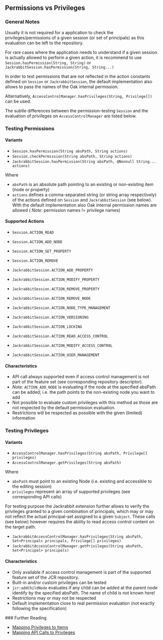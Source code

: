 <!--
   Licensed to the Apache Software Foundation (ASF) under one or more
   contributor license agreements.  See the NOTICE file distributed with
   this work for additional information regarding copyright ownership.
   The ASF licenses this file to You under the Apache License, Version 2.0
   (the "License"); you may not use this file except in compliance with
   the License.  You may obtain a copy of the License at

       http://www.apache.org/licenses/LICENSE-2.0

   Unless required by applicable law or agreed to in writing, software
   distributed under the License is distributed on an "AS IS" BASIS,
   WITHOUT WARRANTIES OR CONDITIONS OF ANY KIND, either express or implied.
   See the License for the specific language governing permissions and
   limitations under the License.
-->

Permissions vs Privileges
--------------------------------------------------------------------------------

### General Notes

Usually it is not required for a application to check the privileges/permissions
of a given session (or set of principals) as this evaluation can be left
to the repository.

For rare cases where the application needs to understand if a given session is 
actually allowed to perform a given action, it is recommend to use `Session.hasPermission(String, String)`
or `JackrabbitSession.hasPermission(String, String...)`

In order to test permissions that are not reflected in the action constants
defined on `Session` or `JackrabbitSession`, the default implementation also allows
to pass the names of the Oak internal permission. 

Alternatively, `AccessControlManager.hasPrivileges(String, Privilege[])` can be used.

The subtle differences between the permission-testing `Session`  and the evaluation
of privileges on `AccessControlManager` are listed below.

### Testing Permissions

#### Variants

- `Session.hasPermission(String absPath, String actions)`
- `Session.checkPermission(String absPath, String actions)`
- `JackrabbitSession.hasPermission(String absPath, @Nonnull String... actions)`

Where

- `absPath` is an absolute path pointing to an existing or non-existing item (node or property)
- `actions` defines a comma-separated string (or string array respectively) of the actions defined on `Session` and `JackrabbitSession` (see below). 
  With the default implementation also Oak internal permission names are allowed ( _Note:_ permission names != privilege names)
  
#### Supported Actions  

- `Session.ACTION_READ`
- `Session.ACTION_ADD_NODE`
- `Session.ACTION_SET_PROPERTY`
- `Session.ACTION_REMOVE`

- `JackrabbitSession.ACTION_ADD_PROPERTY`
- `JackrabbitSession.ACTION_MODIFY_PROPERTY`
- `JackrabbitSession.ACTION_REMOVE_PROPERTY`
- `JackrabbitSession.ACTION_REMOVE_NODE`
- `JackrabbitSession.ACTION_NODE_TYPE_MANAGEMENT`
- `JackrabbitSession.ACTION_VERSIONING`
- `JackrabbitSession.ACTION_LOCKING`
- `JackrabbitSession.ACTION_READ_ACCESS_CONTROL`
- `JackrabbitSession.ACTION_MODIFY_ACCESS_CONTROL`
- `JackrabbitSession.ACTION_USER_MANAGEMENT`

#### Characteristics

- API call always supported even if access control management is not part of the feature set (see corresponding repository descriptor).
- _Note:_ `ACTION_ADD_NODE` is evaluating if the node at the specified absPath can be added; i.e. the path points to the non-existing node you want to add
- Not possible to evaluate custom privileges with this method as those are not respected by the default permission evaluation.
- Restrictions will be respected as possible with the given (limited) information 


### Testing Privileges

#### Variants

- `AccessControlManager.hasPrivileges(String absPath, Privilege[] privileges)`
- `AccessControlManager.getPrivileges(String absPath)`

Where

- `absPath` must point to an existing Node (i.e. existing and accessible to the editing session)
- `privileges` represent an array of supported privileges (see corresponding API calls)

For testing purpose the Jackrabbit extension further allows to verify the privileges 
granted to a given combination of principals, which may or may not reflect the actual 
principal-set assigned to a given `Subject`. These calls (see below) however
requires the ability to read access control content on the target path.

- `JackrabbitAccessControlManager.hasPrivileges(String absPath, Set<Principal> principals, Privilege[] privileges)`
- `JackrabbitAccessControlManager.getPrivileges(String absPath, Set<Principal> principals)`

#### Characteristics

- Only available if access control management is part of the supported feature set of the JCR repository.
- Built-in and/or custom privileges can be tested
- `jcr:addChildNode` evaluates if any child can be added at the parent node identify by the specified absPath. The name of child is not known here! 
- Restrictions may or may not be respected
- Default implementation close to real permission evaluation (not exactly following the specification)

<a name="further_reading"/>
### Further Reading

- [Mapping Privileges to Items](../privilege/mappingtoitems.html)
- [Mapping API Calls to Privileges](../privilege/mappingtoprivileges.html)



